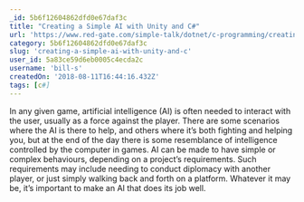 ```yaml
---
_id: 5b6f12604862dfd0e67daf3c
title: "Creating a Simple AI with Unity and C#"
url: 'https://www.red-gate.com/simple-talk/dotnet/c-programming/creating-a-simple-ai-with-unity-and-c/'
category: 5b6f12604862dfd0e67daf3c
slug: 'creating-a-simple-ai-with-unity-and-c'
user_id: 5a83ce59d6eb0005c4ecda2c
username: 'bill-s'
createdOn: '2018-08-11T16:44:16.432Z'
tags: [c#]
---
```


In any given game, artificial intelligence (AI) is often needed to interact with the user, usually as a force against the player. There are some scenarios where the AI is there to help, and others where it’s both fighting and helping you, but at the end of the day there is some resemblance of intelligence controlled by the computer in games. AI can be made to have simple or complex behaviours, depending on a project’s requirements. Such requirements may include needing to conduct diplomacy with another player, or just simply walking back and forth on a platform. Whatever it may be, it’s important to make an AI that does its job well.


